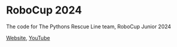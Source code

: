 # RoboCup 2024
The code for The Pythons Rescue Line team, RoboCup Junior 2024

[Website](https://www.the-pythons.com), [YouTube](https://www.youtube.com/@thepythonseg)
